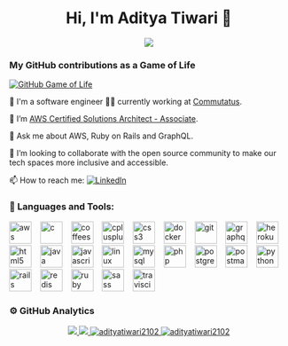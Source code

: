 <h1 align='center'>Hi, I'm Aditya Tiwari 👋</h1>
<p align='center'>
  <img src='https://komarev.com/ghpvc/?username=AdityaTiwari2102'>
</p>

### My GitHub contributions as a Game of Life

[![GitHub Game of Life](https://github4life.herokuapp.com/AdityaTiwari2102.gif)](https://github4life.herokuapp.com/AdityaTiwari2102)

🔭 I'm a software engineer 👨‍💻 currently working at [Commutatus](https://www.commutatus.com/).

🌱 I’m [AWS Certified Solutions Architect - Associate](https://www.credly.com/badges/9c309db7-9da3-449d-87b9-2425c97ff913/public_url).

💬 Ask me about AWS, Ruby on Rails and GraphQL.

👯 I’m looking to collaborate with the open source community to make our tech spaces more inclusive and accessible.

📫 How to reach me: [![LinkedIn](https://img.shields.io/badge/-LinkedIn-%230A66C2?style=for-the-badge&logo=linkedin)](https://www.linkedin.com/in/aditya-tiwari-2102/)

### 🔨 Languages and Tools:
<p>
  <img src="https://user-images.githubusercontent.com/20839528/212481868-0aec9bce-176e-46a3-becc-6070dd79c19d.png" height="40" alt="aws"/>
  &nbsp;&nbsp;
  <img src="https://user-images.githubusercontent.com/20839528/212477001-52bcdefc-65fc-4083-b826-0387c7ab2489.png" height="40" alt="c"/>
  &nbsp;&nbsp;
  <img src="https://user-images.githubusercontent.com/20839528/212477450-cf4224e0-4ff6-4070-b2b5-f6844f8b8605.png" height="40" alt="coffeescript"/>
  &nbsp;&nbsp;
  <img src="https://user-images.githubusercontent.com/20839528/212477422-9d0d61b5-8be7-4a19-817a-aef238feed1d.png" height="40" alt="cplusplus"/>
  &nbsp;&nbsp;
  <img src="https://user-images.githubusercontent.com/20839528/212477118-9123cfcd-9c04-4b36-855b-5656d89f0dda.png" height="40" alt="css3"/>
  &nbsp;&nbsp;
  <img src="https://user-images.githubusercontent.com/20839528/212477397-2cfa0095-64ae-47a9-b151-1f2060bda276.png" height="40" alt="docker"/>
  &nbsp;&nbsp;
  <img src="https://user-images.githubusercontent.com/20839528/212482308-0a05dd30-40d1-4199-948b-dfa2d9d4ad07.png" height="40" alt="git"/>
  &nbsp;&nbsp;
  <img src="https://user-images.githubusercontent.com/20839528/212482347-2184e1bc-beb4-4d10-8eda-6256eb8f8213.png" height="40" alt="graphql"/>
  &nbsp;&nbsp;
  <img src="https://user-images.githubusercontent.com/20839528/212482413-2d90e516-eb89-4ba4-ba00-a40e835dd027.png" height="40" alt="heroku"/>
  &nbsp;&nbsp;
  <img src="https://user-images.githubusercontent.com/20839528/212482506-69e7fa8d-2a65-4a6c-a38d-d3facd01059d.png" height="40" alt="html5"/>
  &nbsp;&nbsp;
  <img src="https://user-images.githubusercontent.com/20839528/212482557-dc49de15-8015-4f9a-90be-8ff2d1ad321b.png" height="40" alt="java"/>
  &nbsp;&nbsp;
  <img src="https://user-images.githubusercontent.com/20839528/212482801-3fd2baed-6952-4737-91a3-bc9fc888bb14.png" height="40" alt="javascript"/>
  &nbsp;&nbsp;
  <img src="https://user-images.githubusercontent.com/20839528/212482861-e5239036-a958-44f7-9cc2-5ccd1a41e227.png" height="40" alt="linux"/>
  &nbsp;&nbsp;
  <img src="https://user-images.githubusercontent.com/20839528/212484643-c66cd601-3acd-4b6a-8cc7-f421b4a1b38e.png" height="40" alt="mysql"/>
  &nbsp;&nbsp;
  <img src="https://user-images.githubusercontent.com/20839528/212484682-96191cbf-3c6f-498d-ae0a-16577e94606e.png" height="40" alt="php"/>
  &nbsp;&nbsp;
  <img src="https://user-images.githubusercontent.com/20839528/212484703-60b731c0-28aa-461b-a791-9aa6456a1692.png" height="40" alt="postgresql"/>
  &nbsp;&nbsp;
  <img src="https://user-images.githubusercontent.com/20839528/212484765-182c0929-8c14-4815-9f40-0419f6a07f70.png" height="40" alt="postman"/>
  &nbsp;&nbsp;
  <img src="https://user-images.githubusercontent.com/20839528/212484822-a3a851f6-3b5a-40e4-8ed7-6b76444b5b34.png" height="40" alt="python"/>
  &nbsp;&nbsp;
  <img src="https://user-images.githubusercontent.com/20839528/212484878-3b2970d9-f594-4167-ab19-2eec641abac4.png" height="40" alt="rails"/>
  &nbsp;&nbsp;
  <img src="https://user-images.githubusercontent.com/20839528/212485061-5f7307fb-a086-4de1-856f-308334488e4a.png" height="40" alt="redis"/>
  &nbsp;&nbsp;
  <img src="https://user-images.githubusercontent.com/20839528/212485237-60f86c76-4878-4480-ae9f-f4fb175bfc63.png" height="40" alt="ruby"/>
  &nbsp;&nbsp;
  <img src="https://user-images.githubusercontent.com/20839528/212485339-977e924d-6e9b-4d93-9e82-54075f4b6346.png" height="40" alt="sass"/>
  &nbsp;&nbsp;
  <img src="https://user-images.githubusercontent.com/20839528/212485482-fe7b313c-b523-4337-af69-77e5caa81bf7.png" height="40" alt="travisci"/>
<!--   <img src="https://www.vectorlogo.zone/logos/travis-ci/travis-ci-icon.svg" alt="travisci" width="40" height="40"/> -->
  &nbsp;&nbsp;
</p>

### ⚙️ GitHub Analytics

<p align="center">
  <a href="https://github.com/AdityaTiwari2102">
    <img src='https://github-readme-stats.vercel.app/api?username=AdityaTiwari2102&count_private=true&include_all_commits=true&show_icons=true&theme=dark&locale=en'/>
    <img src='https://github-readme-stats-eight-theta.vercel.app/api/top-langs/?username=AdityaTiwari2102&theme=dark&layout=compact&locale=en'/>
    <img src="https://github-readme-streak-stats.herokuapp.com/?user=adityatiwari2102&theme=dark" alt="adityatiwari2102" />
    <img src='https://github-profile-trophy.vercel.app/?username=AdityaTiwari2102&theme=juicyfresh&column=7' alt="adityatiwari2102" />
  </a>
</p>
